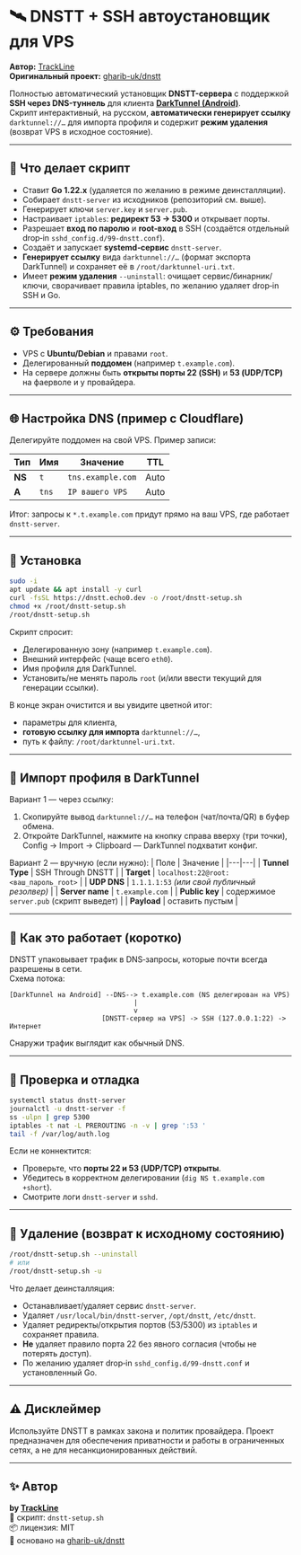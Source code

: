 # 🛰️ DNSTT + SSH автоустановщик для VPS
**Автор:** [TrackLine](https://github.com/TrackLine)  
**Оригинальный проект:** [gharib-uk/dnstt](https://github.com/gharib-uk/dnstt)

Полностью автоматический установщик **DNSTT-сервера** с поддержкой **SSH через DNS-туннель** для клиента [**DarkTunnel (Android)**](https://play.google.com/store/apps/details?id=net.darktunnel.app&pcampaignid=web_share).  
Скрипт интерактивный, на русском, **автоматически генерирует ссылку** `darktunnel://…` для импорта профиля и содержит **режим удаления** (возврат VPS в исходное состояние).

---

## 🚀 Что делает скрипт
- Ставит **Go 1.22.x** (удаляется по желанию в режиме деинсталляции).
- Собирает `dnstt-server` из исходников (репозиторий см. выше).
- Генерирует ключи `server.key` и `server.pub`.
- Настраивает `iptables`: **редирект 53 → 5300** и открывает порты.
- Разрешает **вход по паролю** и **root‑вход** в SSH (создаётся отдельный drop‑in `sshd_config.d/99-dnstt.conf`).
- Создаёт и запускает **systemd‑сервис** `dnstt-server`.
- **Генерирует ссылку** вида `darktunnel://…` (формат экспорта DarkTunnel) и сохраняет её в `/root/darktunnel-uri.txt`.
- Имеет **режим удаления** `--uninstall`: очищает сервис/бинарник/ключи, сворачивает правила iptables, по желанию удаляет drop‑in SSH и Go.

---

## ⚙️ Требования
- VPS с **Ubuntu/Debian** и правами `root`.
- Делегированный **поддомен** (например `t.example.com`).
- На сервере должны быть **открыты порты 22 (SSH)** и **53 (UDP/TCP)** на фаерволе и у провайдера.

---

## 🌐 Настройка DNS (пример с Cloudflare)

Делегируйте поддомен на свой VPS. Пример записи:

| Тип | Имя | Значение | TTL |
|---|---|---|---|
| **NS** | `t` | `tns.example.com` | Auto |
| **A**  | `tns` | `IP вашего VPS` | Auto |

Итог: запросы к `*.t.example.com` придут прямо на ваш VPS, где работает `dnstt-server`.

---

## 🔧 Установка

```bash
sudo -i
apt update && apt install -y curl
curl -fsSL https://dnstt.echo0.dev -o /root/dnstt-setup.sh
chmod +x /root/dnstt-setup.sh
/root/dnstt-setup.sh
```

Скрипт спросит:
- Делегированную зону (например `t.example.com`).
- Внешний интерфейс (чаще всего `eth0`).
- Имя профиля для DarkTunnel.
- Установить/не менять пароль `root` (и/или ввести текущий для генерации ссылки).

В конце экран очистится и вы увидите цветной итог:
- параметры для клиента,
- **готовую ссылку для импорта** `darktunnel://…`,
- путь к файлу: `/root/darktunnel-uri.txt`.

---

## 📱 Импорт профиля в DarkTunnel

Вариант 1 — через ссылку:
1. Скопируйте вывод `darktunnel://…` на телефон (чат/почта/QR) в буфер обмена.
2. Откройте DarkTunnel, нажмите на кнопку справа вверху (три точки), Config -> Import -> Clipboard — DarkTunnel подхватит конфиг.

Вариант 2 — вручную (если нужно):
| Поле | Значение |
|---|---|
| **Tunnel Type** | SSH Through DNSTT |
| **Target** | `localhost:22@root:<ваш_пароль_root>` |
| **UDP DNS** | `1.1.1.1:53` *(или свой публичный резолвер)* |
| **Server name** | `t.example.com` |
| **Public key** | содержимое `server.pub` (скрипт выведет) |
| **Payload** | оставить пустым |

---

## 🧩 Как это работает (коротко)

DNSTT упаковывает трафик в DNS‑запросы, которые почти всегда разрешены в сети.  
Схема потока:

```
[DarkTunnel на Android] --DNS--> t.example.com (NS делегирован на VPS)
                               |
                               v
                       [DNSTT-сервер на VPS] -> SSH (127.0.0.1:22) -> Интернет
```

Снаружи трафик выглядит как обычный DNS.

---

## 🧠 Проверка и отладка

```bash
systemctl status dnstt-server
journalctl -u dnstt-server -f
ss -ulpn | grep 5300
iptables -t nat -L PREROUTING -n -v | grep ':53 '
tail -f /var/log/auth.log
```

Если не коннектится:
- Проверьте, что **порты 22 и 53 (UDP/TCP) открыты**.
- Убедитесь в корректном делегировании (`dig NS t.example.com +short`).
- Смотрите логи `dnstt-server` и `sshd`.

---

## 🧼 Удаление (возврат к исходному состоянию)

```bash
/root/dnstt-setup.sh --uninstall
# или
/root/dnstt-setup.sh -u
```

Что делает деинсталляция:
- Останавливает/удаляет сервис `dnstt-server`.
- Удаляет `/usr/local/bin/dnstt-server`, `/opt/dnstt`, `/etc/dnstt`.
- Удаляет редиректы/открытия портов (53/5300) из `iptables` и сохраняет правила.
- **Не** удаляет правило порта 22 без явного согласия (чтобы не потерять доступ).
- По желанию удаляет drop‑in `sshd_config.d/99-dnstt.conf` и установленный Go.

---

## ⚠️ Дисклеймер

Используйте DNSTT в рамках закона и политик провайдера. Проект предназначен для обеспечения приватности и работы в ограниченных сетях, а не для несанкционированных действий.

---

## ✨ Автор

**by [TrackLine](https://github.com/TrackLine)**  
🧰 скрипт: `dnstt-setup.sh`  
📦 лицензия: MIT  
🧩 основано на [gharib-uk/dnstt](https://github.com/gharib-uk/dnstt)
